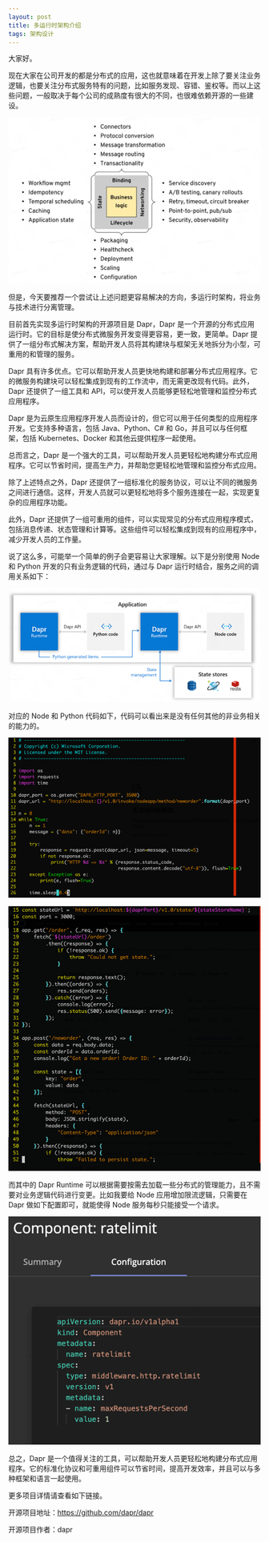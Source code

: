 ```yaml
---
layout: post
title: 多运行时架构介绍
tags: 架构设计
---
```


大家好。

现在大家在公司开发的都是分布式的应用，这也就意味着在开发上除了要关注业务逻辑，也要关注分布式服务特有的问题，比如服务发现、容错、鉴权等。而以上这些问题，一般取决于每个公司的成熟度有很大的不同，也很难依赖开源的一些建设。

![image-20221211195936593](https://raw.githubusercontent.com/ZhuPeng/pic/master/mac/compress_image-20221211195936593.png)

但是，今天要推荐一个尝试让上述问题更容易解决的方向，多运行时架构，将业务与技术进行分离管理。

目前首先实现多运行时架构的开源项目是 Dapr，Dapr 是一个开源的分布式应用运行时。它的目标是使分布式微服务开发变得更容易，更一致，更简单。Dapr 提供了一组分布式解决方案，帮助开发人员将其构建块与框架无关地拆分为小型，可重用的和管理的服务。

Dapr 具有许多优点。它可以帮助开发人员更快地构建和部署分布式应用程序。它的微服务构建块可以轻松集成到现有的工作流中，而无需更改现有代码。此外，Dapr 还提供了一组工具和 API，可以使开发人员能够更轻松地管理和监控分布式应用程序。

Dapr 是为云原生应用程序开发人员而设计的，但它可以用于任何类型的应用程序开发。它支持多种语言，包括 Java、Python、C# 和 Go，并且可以与任何框架，包括 Kubernetes、Docker 和其他云提供程序一起使用。

总而言之，Dapr 是一个强大的工具，可以帮助开发人员更轻松地构建分布式应用程序。它可以节省时间，提高生产力，并帮助您更轻松地管理和监控分布式应用。

除了上述特点之外，Dapr 还提供了一组标准化的服务协议，可以让不同的微服务之间进行通信。这样，开发人员就可以更轻松地将多个服务连接在一起，实现更复杂的应用程序功能。

此外，Dapr 还提供了一组可重用的组件，可以实现常见的分布式应用程序模式，包括消息传递、状态管理和计算等。这些组件可以轻松集成到现有的应用程序中，减少开发人员的工作量。

说了这么多，可能举一个简单的例子会更容易让大家理解。以下是分别使用 Node 和 Python 开发的只有业务逻辑的代码，通过与 Dapr 运行时结合，服务之间的调用关系如下：

![image-20221211200342667](https://raw.githubusercontent.com/ZhuPeng/pic/master/mac/compress_image-20221211200342667.png)

对应的 Node 和 Python 代码如下，代码可以看出来是没有任何其他的非业务相关的能力的。

![image-20221211201021094](https://raw.githubusercontent.com/ZhuPeng/pic/master/mac/compress_image-20221211201021094.png)

![image-20221211201046414](https://raw.githubusercontent.com/ZhuPeng/pic/master/mac/compress_image-20221211201046414.png)

而其中的 Dapr Runtime 可以根据需要按需去加载一些分布式的管理能力，且不需要对业务逻辑代码进行变更。比如我要给 Node 应用增加限流逻辑，只需要在 Dapr 做如下配置即可，就能使得 Node 服务每秒只能接受一个请求。

![image-20221211200453892](https://raw.githubusercontent.com/ZhuPeng/pic/master/mac/compress_image-20221211200453892.png)

总之，Dapr 是一个值得关注的工具，可以帮助开发人员更轻松地构建分布式应用程序。它的标准化协议和可重用组件可以节省时间，提高开发效率，并且可以与多种框架和语言一起使用。

更多项目详情请查看如下链接。

开源项目地址：https://github.com/dapr/dapr

开源项目作者：dapr